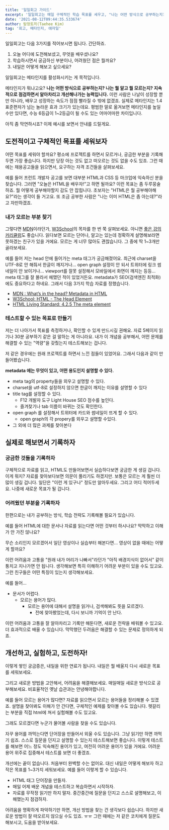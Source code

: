 ```yaml
---
title: '일일회고 가이드'
excerpt: '일일회고는 매일 구체적인 학습 목표를 세우고, "나는 어떤 방식으로 공부하는지? 나는 뭘 알고 뭘 모르는지? 지속적으로 점검하면서 알아차리고 개선"해나갈 수 있게 도와줍니다.'
date: '2021-08-12T09:44:35.533674'
author: 탐정토끼(Taehee Kim)
tag: '회고, 메타인지, 애자일'
---
```


일일회고는 다음 3가지를 적어보시면 됩니다. 간단하죠.

1. 오늘 어디에 도전해보셨고, 무엇을 배우셨나요?
2. 학습하시면서 궁금하신 부분이나, 어려웠던 점은 뭘까요?
3. 내일은 어떻게 해보고 싶으세요?

일일회고는 메타인지를 활성화시키는 게 목적입니다.

메타인지가 뭐냐고요? **나는 어떤 방식으로 공부하는지? 나는 뭘 알고 뭘 모르는지? 지속적으로 점검하면서 알아차리고 개선해나가는 능력입니다.** 이런 사람은 나날이 성장할 뿐만 아니라, 배우고 성장하는 속도가 점점 빨라질 수 밖에 없겠죠. 실제로 메타인지는 1.4 표준편차가 넘는 놀라운 효과 크기가 있는데요. 평범한 말로 옮겨보면 메타인지를 높일 수만 있다면, 수능 6등급이 1~2등급이 될 수도 있는 어마어마한 차이입니다.

아직 좀 막연하시죠? 이제 예시를 보면서 안내를 드릴게요.

## 도전적이고 구체적인 목표를 세워보자

어떤 목표를 세워야 할까요? 평소에 프로젝트를 하면서 모르거나, 궁금한 부분을 기록해두면 가장 좋습니다. 하지만 당장 아는 것도 없고 떠오르는 것도 없을 수도 있죠. 그런 때에는 채용공고들을 읽으면서, 요구하는 자격 조건들을 살펴보세요.

예를 들어 프런트 개발자 공고를 보면 대부분 HTML과 CSS 등 마크업에 익숙하신 분을 찾습니다. 그러면 "오늘은 HTML을 배우자!"고 하면 될까요? 이런 목표는 좀 두루뭉술하죠. 뭘 어떻게 공부해야할지 감도 안 잡힙니다. 초보자는 "HTML은 뭘 공부해야해요?"라는 생각이 들 거고요. 또 조금 공부한 사람은 "나는 이미 HTML은 좀 아는데?"라고 자만하겠죠.

### 내가 모르는 부분 찾기

그렇다면 [MDN](https://developer.mozilla.org/en-US/docs/Web/HTML)이라던가, [W3School](https://www.w3schools.com/html/)의 목차를 한 번 쭉 살펴보세요. 아니면 [좋은 강의 커리큘럼](https://fastcampus.co.kr/dev_red_jcm)도 좋습니다. 읽다보면 모르는 단어나, 알고는 있는데 정확하게 설명해보라면 못하겠는 친구가 있을 거에요. 모르는 게 너무 많아도 괜찮습니다. 그 중에 딱 1~3개만 골라보세요.

예를 들어 저는 head 안에 들어가는 meta 태그가 궁금해졌어요. 최근에 charset을 UTF-8로 안 해줘서 한글이 깨지거나... open graph 설정이 안 되서 트위터에 링크 썸네일이 안 보이거나... viewport를 잘못 설정해서 모바일에서 화면이 깨지는 등등... meta 태그를 잘 몰라서 헤맸던 적이 있었거든요. metadata가 SEO(검색엔진 최적화)에도 중요하다고 하네요. 그래서 다음 3가지 학습 자료를 정했습니다. 

- [MDN : What’s in the head? Metadata in HTML](https://developer.mozilla.org/en-US/docs/Learn/HTML/Introduction_to_HTML/The_head_metadata_in_HTML)
- [W3School: HTML - The Head Element](https://www.w3schools.com/html/html_head.asp)
- [HTML Living Standard: 4.2.5 The meta element](https://html.spec.whatwg.org/multipage/semantics.html#the-meta-element)

### 테스트할 수 있는 목표로 만들기

저는 더 나아가서 목표를 측정하거나, 확인할 수 있게 만드시길 권해요. 자료 5페이지 읽기나 30분 공부하기 같은 걸 말하는 게 아니라요. 내가 이 개념을 공부해서, 어떤 문제를 해결할 수 있는 "역량"을 갖췄는지 테스트해보는 겁니다.

저 같은 경우에는 원래 프로젝트를 하면서 느낀 점들이 있었어요. 그래서 다음과 같이 만들어봤습니다.

**metadata 에는 무엇이 있고, 어떤 용도인지 설명할 수 있다.**

- meta tag의 property들을 외우고 설명할 수 있다.
- charset을 utf-8로 설정하지 않으면 한글이 깨지는 이유를 설명할 수 있다
- title tag를 설정할 수 있다.
    - F12 개발자 도구 Light House SEO 점수를 높인다.
    - 즐겨찾기나 tab 이름이 바뀌는 것도 확인한다.
- open graph 를 설정해서 트위터에 카드와 썸네일이 뜨게 할 수 있다.
    - open graph의 각 propery를 외우고 설명할 수있다.
- 그 외에 더 많은 과제를 찾아본다

## 실제로 해보면서 기록하자

### 궁금한 것들을 기록하자

구체적으로 자료를 읽고, HTML도 만들어보면서 실습하다보면 궁금한 게 생길 겁니다. 이게 뭐지? 자료를 찾아보다보면 의문이 풀리기도 하겠지만. 보통은 모르는 게 훨씬 더 많이 생길 겁니다. 일단은 "이런 게 있구나" 정도만 알아두세요. 그리고 어디 적어두세요. 나중에 새로운 목표가 될 겁니다.

### 어려웠던 부분을 기록하자

한편으로는 내가 공부하는 방식, 학습 전략도 기록해볼 필요가 있습니다.

예를 들어 HTML에 대한 문서나 자료를 읽는다면 어떤 것부터 하시나요? 막막하고 이해가 안 가진 않나요?

무슨 소리인지 모르겠어서 일단 영상이나 실습부터 해본다면... 영상이 없을 때에는 어떻게 할까요?

이런 어려움과 고통을 "원래 내가 머리가 나빠서"라던가 "아직 배경지식이 없어서" 같이 퉁치고 지나가면 안 됩니다. 생각해보면 특히 이해하기 어려운 부분이 있을 수도 있고요. 그런 친구들은 어떤 특징이 있는지 생각해보세요.

예를 들어...

- 문서가 어렵다.
    - 모르는 용어가 많다.
        - 모르는 용어에 대해서 설명을 읽거나, 검색해봐도 뜻을 모르겠다.
            - 전에 찾아봤었는데, 다시 보니까 기억이 안 난다.

이런 어려움과 고통을 잘 알아차리고 기록만 해둔다면, 새로운 전략을 배워볼 수 있고요. 더 효과적으로 배울 수 있습니다. 막막했던 두려움은 해결할 수 있는 문제로 정의하게 되죠.

## 개선하고, 실험하고, 도전하자!

이렇게 쌓인 궁금증은, 내일을 위한 연료가 됩니다. 내일은 뭘 배울지 다시 새로운 목표를 세워보세요.

그리고 새로운 방법을 고안해서, 어려움을 해결해보세요. 매일매일 새로운 방식으로 공부해보세요. 비효율적인 옛날 습관과는 안녕해야합니다.

예를 들어 모르는 용어가 많다면? 자료를 읽으면서 모르는 용어들을 정리해볼 수 있겠죠. 설명을 찾아봐도 이해가 안 간다면, 구체적인 예제를 찾아볼 수도 있습니다. 헷갈리는 부분을 직접 html에 쳐서 실험해볼 수도 있고요.

그래도 모르겠다면 누군가 물어볼 사람을 찾을 수도 있습니다.

자꾸 용어를 까먹는다면 단어장을 만들어서 외울 수도 있습니다. 그냥 읽기만 하면 까먹기 쉽죠. 스스로 질문을 던지고 설명할 수 있는지 테스트해보면 좋습니다. 이렇게 테스트를 해보면 어느 정도 익숙해진 용어가 있고, 여전히 어려운 용어가 있을 거에요. 어려운 용어 위주로 집중해서 테스트를 보면 더 좋겠죠.

개선에는 끝이 없습니다. 처음부터 완벽할 수는 없어요. 대신 내일은 어떻게 해보자 하고 작은 목표를 1~3가지 세워보세요. 예를 들어 이렇게 할 수 있습니다.

- HTML 태그 단어장을 만들자.
- 매일 어제 배운 개념을 테스트하고 복습하면서 시작하자.
- 자료를 무작정 읽기만 하지 말자. 중간중간에 질문을 던지고 스스로 설명해보고, 이해했는지 점검하자.

어려움을 명확하게 파악하기만 하면, 개선 방법을 찾는 건 생각보다 쉽습니다. 하지만 새로운 방법이 잘 떠오르지 않으실 수도 있죠. ㅠㅠ 그런 때에는 저 같은 코치에게 질문도 해보시고, 도움을 받아보세요.
